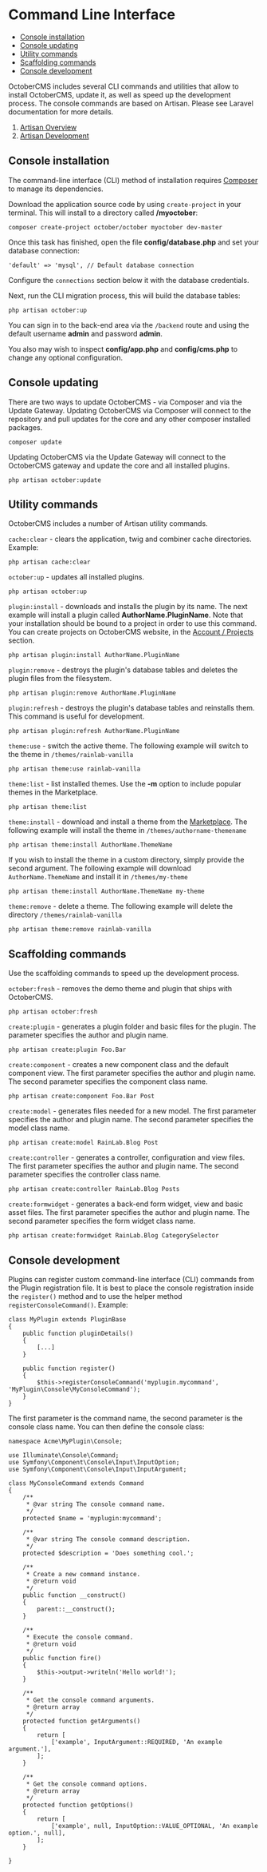 # Command Line Interface

- [Console installation](#console-install)
- [Console updating](#console-updating)
- [Utility commands](#utility-commands)
- [Scaffolding commands](#scaffolding-commands)
- [Console development](#console-development)

OctoberCMS includes several CLI commands and utilities that allow to install OctoberCMS, update it, as well as speed up the development process. The console commands are based on Artisan. Please see Laravel documentation for more details.

1. [Artisan Overview](http://laravel.com/docs/artisan)
1. [Artisan Development](http://laravel.com/docs/commands)

<a name="console-install" class="anchor" href="#console-install"></a>
## Console installation

The command-line interface (CLI) method of installation requires [Composer](http://getcomposer.org/) to manage its dependencies.

Download the application source code by using `create-project` in your terminal. This will install to a directory called **/myoctober**:

    composer create-project october/october myoctober dev-master

Once this task has finished, open the file **config/database.php** and set your database connection:

    'default' => 'mysql', // Default database connection

Configure the `connections` section below it with the database credentials.

Next, run the CLI migration process, this will build the database tables:

    php artisan october:up

You can sign in to the back-end area via the `/backend` route and using the default username **admin** and password **admin**.

You also may wish to inspect **config/app.php** and **config/cms.php** to change any optional configuration.

<a name="console-updating" class="anchor" href="#console-updating"></a>
## Console updating

There are two ways to update OctoberCMS - via Composer and via the Update Gateway. Updating OctoberCMS via Composer will connect to the repository and pull updates for the core and any other composer installed packages.

    composer update

Updating OctoberCMS via the Update Gateway will connect to the OctoberCMS gateway and update the core and all installed plugins.

    php artisan october:update

<a name="utility-commands" class="anchor" href="#utility-commands"></a>
## Utility commands

OctoberCMS includes a number of Artisan utility commands.

`cache:clear` - clears the application, twig and combiner cache directories. Example:

    php artisan cache:clear

`october:up` - updates all installed plugins.

    php artisan october:up

`plugin:install` - downloads and installs the plugin by its name. The next example will install a plugin called **AuthorName.PluginName**. Note that your installation should be bound to a project in order to use this command. You can create projects on OctoberCMS website, in the [Account / Projects](https://octobercms.com/account/project/dashboard) section.

    php artisan plugin:install AuthorName.PluginName

`plugin:remove` - destroys the plugin's database tables and deletes the plugin files from the filesystem.

    php artisan plugin:remove AuthorName.PluginName

`plugin:refresh` - destroys the plugin's database tables and reinstalls them. This command is useful for development.

    php artisan plugin:refresh AuthorName.PluginName

`theme:use` - switch the active theme. The following example will switch to the theme in `/themes/rainlab-vanilla`

    php artisan theme:use rainlab-vanilla

`theme:list` - list installed themes. Use the **-m** option to include popular themes in the Marketplace.

    php artisan theme:list

`theme:install` - download and install a theme from the [Marketplace](https://octobercms.com/themes/). The following example will install the theme in `/themes/authorname-themename`

    php artisan theme:install AuthorName.ThemeName

If you wish to install the theme in a custom directory, simply provide the second argument. The following example will download `AuthorName.ThemeName` and install it in `/themes/my-theme`

    php artisan theme:install AuthorName.ThemeName my-theme

`theme:remove` - delete a theme. The following example will delete the directory `/themes/rainlab-vanilla`

    php artisan theme:remove rainlab-vanilla

<a name="scaffolding-commands" class="anchor" href="#scaffolding-commands"></a>
## Scaffolding commands

Use the scaffolding commands to speed up the development process.

`october:fresh` - removes the demo theme and plugin that ships with OctoberCMS.

    php artisan october:fresh

`create:plugin` - generates a plugin folder and basic files for the plugin. The parameter specifies the author and plugin name.

    php artisan create:plugin Foo.Bar

`create:component` - creates a new component class and the default component view. The first parameter specifies the author and plugin name. The second parameter specifies the component class name.

    php artisan create:component Foo.Bar Post

`create:model` - generates files needed for a new model. The first parameter specifies the author and plugin name. The second parameter specifies the model class name.

    php artisan create:model RainLab.Blog Post

`create:controller` - generates a controller, configuration and view files. The first parameter specifies the author and plugin name. The second parameter specifies the controller class name.

    php artisan create:controller RainLab.Blog Posts

`create:formwidget` - generates a back-end form widget, view and basic asset files. The first parameter specifies the author and plugin name. The second parameter specifies the form widget class name.

    php artisan create:formwidget RainLab.Blog CategorySelector

<a name="console-development" class="anchor" href="#console-development"></a>
## Console development

Plugins can register custom command-line interface (CLI) commands from the Plugin registration file. It is best to place the console registration inside the `register()` method and to use the helper method `registerConsoleCommand()`. Example:

    class MyPlugin extends PluginBase
    {
        public function pluginDetails()
        {
            [...]
        }

        public function register()
        {
            $this->registerConsoleCommand('myplugin.mycommand', 'MyPlugin\Console\MyConsoleCommand');
        }
    }

The first parameter is the command name, the second parameter is the console class name. You can then define the console class:

    namespace Acme\MyPlugin\Console;

    use Illuminate\Console\Command;
    use Symfony\Component\Console\Input\InputOption;
    use Symfony\Component\Console\Input\InputArgument;

    class MyConsoleCommand extends Command
    {
        /**
         * @var string The console command name.
         */
        protected $name = 'myplugin:mycommand';

        /**
         * @var string The console command description.
         */
        protected $description = 'Does something cool.';

        /**
         * Create a new command instance.
         * @return void
         */
        public function __construct()
        {
            parent::__construct();
        }

        /**
         * Execute the console command.
         * @return void
         */
        public function fire()
        {
            $this->output->writeln('Hello world!');
        }

        /**
         * Get the console command arguments.
         * @return array
         */
        protected function getArguments()
        {
            return [
                ['example', InputArgument::REQUIRED, 'An example argument.'],
            ];
        }

        /**
         * Get the console command options.
         * @return array
         */
        protected function getOptions()
        {
            return [
                ['example', null, InputOption::VALUE_OPTIONAL, 'An example option.', null],
            ];
        }

    }
